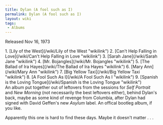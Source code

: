 ```yaml
---
title: Dylan (A fool such as I)
permalink: Dylan (A fool such as I)
layout: wiki
tags:
 - Albums
---
```


Released Nov 16, 1973

<div id="songs">
1.  [Lily of the West](/wiki/Lily of the West "wikilink")
2.  [Can't Help Falling in Love](/wiki/Can't Help Falling in Love "wikilink")
3.  [Sarah Jane](/wiki/Sarah Jane "wikilink")
4.  [Mr. Bojangles](/wiki/Mr. Bojangles "wikilink")
5.  [The Ballad of Ira Hayes](/wiki/The Ballad of Ira Hayes "wikilink")
6.  [Mary Ann](/wiki/Mary Ann "wikilink")
7.  [Big Yellow Taxi](/wiki/Big Yellow Taxi "wikilink")
8.  [A Fool Such As I](/wiki/A Fool Such As I "wikilink")
9.  [Spanish is the Loving
    Tongue](/wiki/Spanish is the Loving Tongue "wikilink")

</div>
<div id="intro">
An album put together out of leftovers from the sessions for <em>Self
Portrait</em> and <em>New Morning</em> (not necessarily the best
leftovers either), behind Dylan's back, maybe as some kind of revenge
from Columbia, after Dylan had signed with David Geffen's new
<em>Asylum</em> label. An offical bootleg album, if you like.

Apparently this one is hard to find these days. Maybe it doesn't matter
. . .

</div>

